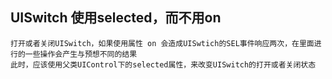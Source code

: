 ## UISwitch 使用selected，而不用on

    打开或者关闭UISwitch，如果使用属性 on 会造成UISwtich的SEL事件响应两次，在里面进行的一些操作会产生与预想不同的结果
    此时，应该使用父类UIControl下的selected属性，来改变UISwitch的打开或者关闭状态
    
    
